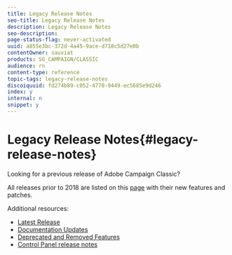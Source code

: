 ```yaml
---
title: Legacy Release Notes
seo-title: Legacy Release Notes
description: Legacy Release Notes
seo-description: 
page-status-flag: never-activated
uuid: a855e3bc-372d-4a45-9ace-d718c5d27e0b
contentOwner: sauviat
products: SG_CAMPAIGN/CLASSIC
audience: rn
content-type: reference
topic-tags: legacy-release-notes
discoiquuid: fd274b89-c052-4770-9449-ec5685e9d246
index: y
internal: n
snippet: y
---
```


# Legacy Release Notes{#legacy-release-notes}

Looking for a previous release of Adobe Campaign Classic?

All releases prior to 2018 are listed on this [page](https://docs.campaign.adobe.com/doc/AC/en/RN_legacy.html) with their new features and patches.

Additional resources:

* [Latest Release](../../rn/using/latest-release.md)
* [Documentation Updates](https://helpx.adobe.com/campaign/kb/v7-doc-updates.html)
* [Deprecated and Removed Features](https://helpx.adobe.com/campaign/kb/deprecated-and-removed-features.html)
* [Control Panel release notes](https://docs.adobe.com/content/help/en/control-panel/using/release-notes.html)
